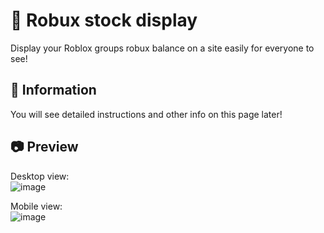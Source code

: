 # 💸 Robux stock display
Display your Roblox groups robux balance on a site easily for everyone to see!

## 📢 Information
You will see detailed instructions and other info on this page later!

## 📷 Preview
Desktop view:<br>![image](https://github.com/emppu-dev/robux-stock-display/assets/83163481/a9e07e89-7fc5-439b-ad25-b5bfdd898b9d)

Mobile view:<br>![image](https://github.com/emppu-dev/robux-stock-display/assets/83163481/fe42a441-060b-4ee2-8c2c-11d2dd29b332)
